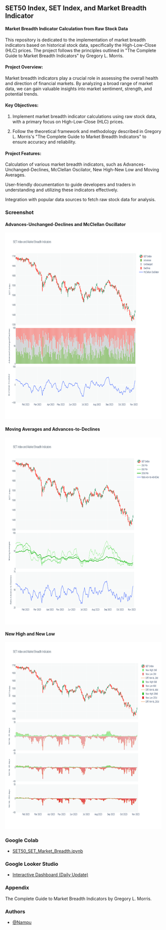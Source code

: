 
## SET50 Index, SET Index, and Market Breadth Indicator

#### Market Breadth Indicator Calculation from Raw Stock Data
This repository is dedicated to the implementation of market breadth indicators based on historical stock data, specifically the High-Low-Close (HLC) prices. The project follows the principles outlined in "The Complete Guide to Market Breadth Indicators" by Gregory L. Morris.

#### Project Overview:
Market breadth indicators play a crucial role in assessing the overall health and direction of financial markets. By analyzing a broad range of market data, we can gain valuable insights into market sentiment, strength, and potential trends.

#### Key Objectives:
1) Implement market breadth indicator calculations using raw stock data, with a primary focus on High-Low-Close (HLC) prices.

2) Follow the theoretical framework and methodology described in Gregory L. Morris's "The Complete Guide to Market Breadth Indicators" to ensure accuracy and reliability.

#### Project Features:
Calculation of various market breadth indicators, such as Advances-Unchanged-Declines, McClellan Oscilator, New High-New Low and Moving Averages.

User-friendly documentation to guide developers and traders in understanding and utilizing these indicators effectively.

Integration with popular data sources to fetch raw stock data for analysis.

### Screenshot
#### Advances-Unchanged-Declines and McClellan Oscillator
<img src="https://github.com/SamapanThongmee/thailand_market_breadth/blob/main/images/AdvUncDec_McClellanOsc.png" height="600" width="1200" >

#### Moving Averages and Advances-to-Declines
<img src="https://github.com/SamapanThongmee/thailand_market_breadth/blob/main/images/MA_AdvDec.png" height="600" width="1200" >

#### New High and New Low
<img src="https://github.com/SamapanThongmee/thailand_market_breadth/blob/main/images/NHNL.png" height="600" width="1200" >

### Google Colab
- [SET50_SET_Market_Breadth.ipynb](https://colab.research.google.com/drive/17s5aWSCQDlIkQpIOAhq2S1LE1kjcl1k2#scrollTo=lxjhSCo0Y9AZ)

### Google Looker Studio
- [Interactive Dashboard (Daily Update)](https://lookerstudio.google.com/reporting/e7fa79b0-3b52-4e54-8b1f-94e84f2b8156)

### Appendix

The Complete Guide to Market Breadth Indicators by Gregory L. Morris.


### Authors

- [@Nampu](https://github.com/SamapanThongmee)